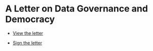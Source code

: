 # A Letter on Data Governance and Democracy

- [View the letter](https://radicalxchange.org/media/announcements/a-letter-on-data-governance-and-democracy/)

- [Sign the letter]()
